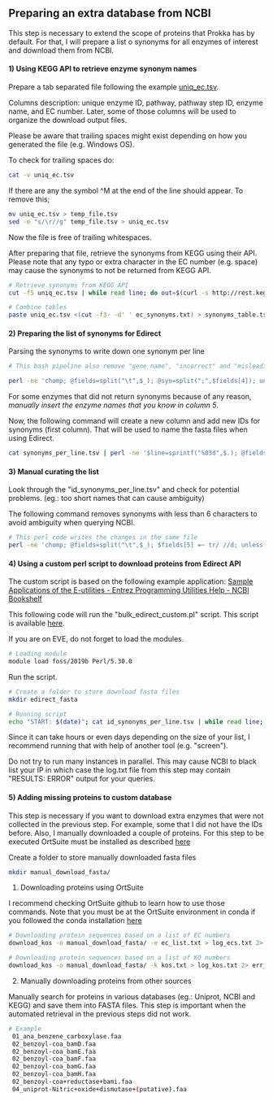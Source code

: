 ## Preparing an extra database from NCBI
This step is necessary to extend the scope of proteins that Prokka has by default. 
For that, I will prepare a list o synonyms for all enzymes of interest and download them from NCBI.


#### 1) Using KEGG API to retrieve enzyme synonym names

Prepare a tab separated file following the example [uniq_ec.tsv](../examples/01_customdb/uniq_ec.tsv).

Columns description: unique enzyme ID, pathway, pathway step ID, enzyme name, and EC number. Later, some of those columns will be used to organize the download output files.

Please be aware that trailing spaces might exist depending on how you generated the file (e.g. Windows OS). 

To check for trailing spaces do:

```bash
cat -v uniq_ec.tsv
```
If there are any the symbol ^M at the end of the line should appear. To remove this;

```bash
mv uniq_ec.tsv > temp_file.tsv
sed -e "s/\r//g" temp_file.tsv > uniq_ec.tsv
```

Now the file is free of trailing whitespaces.

After preparing that file, retrieve the synonyms from KEGG using their API.
Please note that any typo or extra character in the EC number (e.g. space) may cause the synonyms to not be returned from KEGG API.
```bash
# Retrieve synonyms from KEGG API
cut -f5 uniq_ec.tsv | while read line; do out=$(curl -s http://rest.kegg.jp/list/ec:$line); echo $line $out; done > ec_synonyms.txt

# Combine tables
paste uniq_ec.tsv <(cut -f3- -d' ' ec_synonyms.txt) > synonyms_table.tsv
```

#### 2) Preparing the list of synonyms for Edirect
Parsing the synonyms to write down one synonym per line
```bash
# This bash pipeline also remove "gene name", "incorrect" and "misleading" synonyms

perl -ne 'chomp; @fields=split("\t",$_); @syn=split(";",$fields[4]); unless(scalar(@syn)==0){foreach(@syn){print join("\t",@fields[0..3]),"\t$_\n"}}else{print "$_\t$fields[2]\n"};' <(cut -f1,3- synonyms_table.tsv) | sed -e 's/\t /\t/g' | grep -v "incorrect\|gene name\|misleading" > synonyms_per_line.tsv
```

For some enzymes that did not return synonyms because of any reason, *manually insert the enzyme names that you know in column 5*.

Now, the following command will create a new column and add new IDs for synonyms (first column). That will be used to name the fasta files when using Edirect.
```bash
cat synonyms_per_line.tsv | perl -ne '$line=sprintf("%03d",$.); @fields=split("\t",$_); $synid="S$line-$fields[0]-$fields[3]"; if($fields[3] eq "NA"){print "$synid\t",join("\t",@fields[0..3]),"\t$fields[2]\n"}else{print "$synid\t$_"}' > id_synonyms_per_line.tsv
```

#### 3) Manual curating the list
Look through the "id_synonyms_per_line.tsv" and check for potential problems. (eg.: too short names that can cause ambiguity)

The following command removes synonyms with less than 6 characters to avoid ambiguity when querying NCBI.
```bash
# This perl code writes the changes in the same file
perl -ne 'chomp; @fields=split("\t",$_); $fields[5] =~ tr/ //d; unless(scalar(split("",$fields[5]))<=5){print "$_\n"};' id_synonyms_per_line.tsv > tmp; mv tmp id_synonyms_per_line.tsv 
```

#### 4) Using a custom perl script to download proteins from Edirect API
The custom script is based on the following example application: [Sample Applications of the E-utilities - Entrez Programming Utilities Help - NCBI Bookshelf](https://www.ncbi.nlm.nih.gov/books/NBK25498/#chapter3.Application_3_Retrieving_large)

This following code will run the "bulk_edirect_custom.pl" script. This script is available [here](../scripts/bulk_edirect_custom.pl).

If you are on EVE, do not forget to load the modules.
```bash
# Loading module
module load foss/2019b Perl/5.30.0
```
Run the script. 

```bash
# Create a folder to store download fasta files
mkdir edirect_fasta
```

```bash
# Running script
echo "START: $(date)"; cat id_synonyms_per_line.tsv | while read line; do id=$(echo "$line" | cut -f1); reac=$(echo "$line" | cut -f6 ); perl ../../../scripts/bulk_edirect_custom.pl "$reac" protein $id edirect_fasta/ >> log.txt 2>> err.txt; done; echo "  END  : $(date)";
```
Since it can take hours or even days depending on the size of your list, I recommend running that with help of another tool (e.g. "screen").

Do not try to run many instances in parallel. 
This may cause NCBI to black list your IP in which case the log.txt file from this step may contain "RESULTS: ERROR" output for your queries.


#### 5) Adding missing proteins to custom database

This step is necessary if you want to download extra enzymes
that were not collected in the previous step.
For example, some that I did not have the IDs before. 
Also, I manually downloaded a couple of proteins.
For this step to be executed OrtSuite must be installed as described [here](https://github.com/mdsufz/OrtSuite)


Create a folder to store manually downloaded fasta files
```bash
mkdir manual_download_fasta/
```

1) Downloading proteins using OrtSuite

I recommend checking OrtSuite github to learn how to use those commands.
Note that you must be at the OrtSuite environment in conda if you followed the conda installation [here](https://github.com/mdsufz/OrtSuite)

```bash
# Downloading protein sequences based on a list of EC numbers
download_kos -o manual_download_fasta/ -e ec_list.txt > log_ecs.txt 2> err_ecs.txt

# Downloading protein sequences based on a list of KO numbers
download_kos -o manual_download_fasta/ -k kos.txt > log_kos.txt 2> err_kos.txt
```

2) Manually downloading proteins from other sources

Manually search for proteins in various databases (eg.: Uniprot, NCBI and KEGG) and save them into FASTA files.
This step is important when the automated retrieval in the previous steps did not work.

```bash
# Example
 01_ana_benzene_carboxylase.faa
 02_benzoyl-coa_bamD.faa
 02_benzoyl-coa_bamE.faa
 02_benzoyl-coa_bamF.faa
 02_benzoyl-coa_bamG.faa
 02_benzoyl-coa_bamH.faa
 02_benzoyl-coa+reductase+bami.faa
 04_uniprot-Nitric+oxide+dismutase+(putative).faa
```

